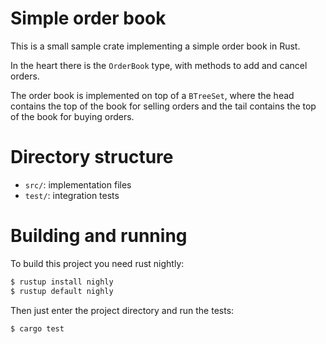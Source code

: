 Simple order book
=================

This is a small sample crate implementing a simple order book in Rust.

In the heart there is the `OrderBook` type, with methods to add and cancel
orders.

The order book is implemented on top of a `BTreeSet`, where the head contains
the top of the book for selling orders and the tail contains the top of the
book for buying orders.

Directory structure
===================

* `src/`: implementation files
* `test/`: integration tests

Building and running
====================

To build this project you need rust nightly:

```sh
$ rustup install nighly
$ rustup default nighly
```

Then just enter the project directory and run the tests:

```sh
$ cargo test
```
